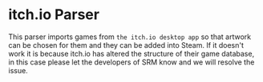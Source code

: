 # itch.io Parser

This parser imports games from `the itch.io desktop app` so that artwork can be chosen for them and they can be added into Steam. If it doesn't work it is because itch.io has altered the structure of their game database, in this case please let the developers of SRM know and we will resolve the issue. 